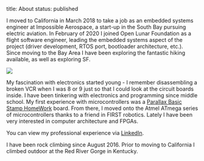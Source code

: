 title: About
status: published

I moved to California in March 2018 to take a job as an embedded systems engineer at Impossible Aerospace, a start-up in the South Bay pursuing electric aviation. In February of 2020 I joined Open Lunar Foundation as a flight software engineer, leading the embedded systems aspect of the project (driver development, RTOS port, bootloader architecture, etc.). Since moving to the Bay Area I have been exploring the fantastic hiking available, as well as exploring SF.

![]({static}/images/logan-bike.jpg)

My fascination with electronics started young - I remember disassembling a broken VCR when I was 8 or 9 just so that I could look at the circuit boards inside. I have been tinkering with electronics and programming since middle school. My first experience with microcontrollers was a [Parallax Basic Stamp HomeWork](https://www.parallax.com/product/555-28188) board. From there, I moved onto the Atmel ATmega series of microcontrollers thanks to a friend in FIRST robotics. Lately I have been very interested in computer architecture and FPGAs.

You can view my professional experience via [LinkedIn](https://www.linkedin.com/in/logangsmith/).

I have been rock climbing since August 2016. Prior to moving to California I climbed outdoor at the Red River Gorge in Kentucky.
